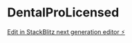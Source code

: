 # DentalProLicensed

[Edit in StackBlitz next generation editor ⚡️](https://stackblitz.com/~/github.com/coralnems/DentalProLicensed)